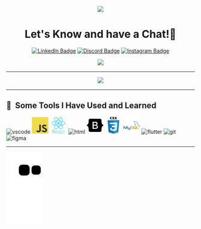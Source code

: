 <p align="center">
  <img src="https://capsule-render.vercel.app/api?type=waving&color=gradient&text=💥Hey%20Everyone!💥&height=95&section=header"/>
</p>
<h1 align="center">
  Let's Know and have a Chat!📱
</h1>

<p align="center">
  <a href="https://www.linkedin.com/in/thomsaga"><img src="https://img.shields.io/badge/LinkedIn-blue?style=for-the-badge&logo=linkedin&logoColor=white" alt="LinkedIn Badge"></a>
  <a href="https://discord.gg/h4RZVfkmSQ"><img src="https://img.shields.io/badge/Discord-mediumslateblue?style=for-the-badge&logo=discord&logoColor=white" alt="Discord Badge"></a> 
  <a href="https://instagram.com/_thomsaga/"><img src="https://img.shields.io/badge/Instagram-magenta?style=for-the-badge&logo=instagram&logoColor=white" alt="Instagram Badge"></a> 
<!-- <p align="center"><img src="https://komarev.com/ghpvc/?username=thomasay98&style=flat-square&color=blue" alt=""></p> -->
</p>

<p align="center">
  <img src= "https://i.giphy.com/media/L1R1tvI9svkIWwpVYr/giphy.webp">
</p>

---

<p align="center">
  <img src="https://capsule-render.vercel.app/api?type=waving&color=gradient&height=80&section=footer"/>
</p>

---  
  
<h2> 🚀 &nbsp;Some Tools I Have Used and Learned</h2>
<p align="left">
<img src="https://cdn.jsdelivr.net/gh/devicons/devicon/icons/vscode/vscode-original.svg" alt="vscode" width="45" height="45"/>
<!-- <img src="https://raw.githubusercontent.com/devicons/devicon/master/icons/python/python-original-wordmark.svg" alt="python" width="45" height="45" /> -->
<!-- <img src="https://cdn.jsdelivr.net/gh/devicons/devicon/icons/cplusplus/cplusplus-original.svg" width="45" height="45"/> -->
<img src="https://raw.githubusercontent.com/devicons/devicon/master/icons/javascript/javascript-original.svg" alt="javascript" width="45" height="45" />
<img src="https://raw.githubusercontent.com/devicons/devicon/master/icons/react/react-original-wordmark.svg" alt="react" width="45" height="45" />
<!-- <img src="https://cdn.jsdelivr.net/gh/devicons/devicon/icons/vuejs/vuejs-original-wordmark.svg" alt="VueJS" width="45" height="45"/> -->
<img src="https://cdn.jsdelivr.net/gh/devicons/devicon/icons/html5/html5-original.svg" alt="html" width="45" height="45"/>
<img src="https://raw.githubusercontent.com/devicons/devicon/master/icons/bootstrap/bootstrap-plain.svg" alt="bootstrap" width="45" height="45" />
<img src="https://raw.githubusercontent.com/devicons/devicon/master/icons/css3/css3-original-wordmark.svg" alt="css3" width="45" height="45" />
<!-- <img src="https://raw.githubusercontent.com/devicons/devicon/master/icons/mongodb/mongodb-original.svg" alt="mongodb" width="45" height="45" /> -->
<img src="https://raw.githubusercontent.com/devicons/devicon/master/icons/mysql/mysql-original-wordmark.svg" alt="mysql" width="45" height="45" />
<!-- <img src="https://raw.githubusercontent.com/devicons/devicon/master/icons/nodejs/nodejs-original-wordmark.svg" alt="nodejs" width="45" height="45" /> -->
<!-- <img src="https://cdn.jsdelivr.net/gh/devicons/devicon/icons/php/php-original.svg" alt="php" width="45" height="45"/> -->
<!-- <img src="https://cdn.jsdelivr.net/gh/devicons/devicon/icons/laravel/laravel-plain-wordmark.svg" alt="Laravel" width="45" height="45"/> -->
<img src="https://cdn.jsdelivr.net/gh/devicons/devicon/icons/flutter/flutter-original.svg" alt="flutter" width="45" height="45"/>
<!-- <img src="https://cdn.jsdelivr.net/gh/devicons/devicon/icons/docker/docker-original.svg" alt="docker" width="45" height="45"/> -->
<!-- <img src="https://cdn.jsdelivr.net/gh/devicons/devicon/icons/kubernetes/kubernetes-plain.svg" alt="kubernetes" width="45" height="45"/> -->
<!-- <img src="https://cdn.jsdelivr.net/gh/devicons/devicon/icons/amazonwebservices/amazonwebservices-plain-wordmark.svg" width="45" height="45"/> -->
<!-- <img src="https://cdn.jsdelivr.net/gh/devicons/devicon/icons/linux/linux-original.svg" alt="linux" width="45" height="45"/>        -->
<img src="https://cdn.jsdelivr.net/gh/devicons/devicon/icons/git/git-original.svg" alt="git" width="45" height="45"/>
<!-- <img src="https://cdn.jsdelivr.net/gh/devicons/devicon/icons/bash/bash-original.svg" alt="bash" width="45" height="45"/> -->
<img src="https://cdn.jsdelivr.net/gh/devicons/devicon/icons/figma/figma-original.svg" alt="figma" width="45" height="45"/>   
</p>

---

![Snake animation](https://github.com/thomasay98/thomasay98/blob/output/github-contribution-grid-snake.svg)


<!--
**thomasay98/thomasay98** is a ✨ _special_ ✨ repository because its `README.md` (this file) appears on your GitHub profile.

Here are some ideas to get you started:

- 🔭 I’m currently working on ...
- 🌱 I’m currently learning ...
- 👯 I’m looking to collaborate on ...
- 🤔 I’m looking for help with ...
- 💬 Ask me about ...
- 📫 How to reach me: ...
- 😄 Pronouns: ...
- ⚡ Fun fact: ...
-->

